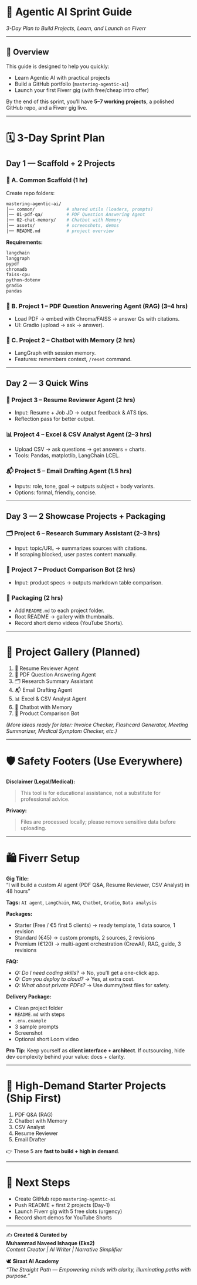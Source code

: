 # 🚀 Agentic AI Sprint Guide  
*3-Day Plan to Build Projects, Learn, and Launch on Fiverr*  

---

## 🌟 Overview  
This guide is designed to help you quickly:  
- Learn Agentic AI with practical projects  
- Build a GitHub portfolio (`mastering-agentic-ai`)  
- Launch your first Fiverr gig (with free/cheap intro offer)  

By the end of this sprint, you’ll have **5–7 working projects**, a polished GitHub repo, and a Fiverr gig live.  

---

# 🗓️ 3-Day Sprint Plan  

## **Day 1 — Scaffold + 2 Projects**  

### 🔧 A. Common Scaffold (1 hr)  
Create repo folders:  
```bash
mastering-agentic-ai/
│── common/            # shared utils (loaders, prompts)
│── 01-pdf-qa/         # PDF Question Answering Agent
│── 02-chat-memory/    # Chatbot with Memory
│── assets/            # screenshots, demos
│── README.md          # project overview
```  

**Requirements:**  
```txt
langchain
langgraph
pypdf
chromadb
faiss-cpu
python-dotenv
gradio
pandas
```  

### 📘 B. Project 1 – PDF Question Answering Agent (RAG) (3–4 hrs)  
- Load PDF → embed with Chroma/FAISS → answer Qs with citations.  
- UI: Gradio (upload → ask → answer).  

### 💬 C. Project 2 – Chatbot with Memory (2 hrs)  
- LangGraph with session memory.  
- Features: remembers context, `/reset` command.  

---

## **Day 2 — 3 Quick Wins**  

### 📄 Project 3 – Resume Reviewer Agent (2 hrs)  
- Input: Resume + Job JD → output feedback & ATS tips.  
- Reflection pass for better output.  

### 📊 Project 4 – Excel & CSV Analyst Agent (2–3 hrs)  
- Upload CSV → ask questions → get answers + charts.  
- Tools: Pandas, matplotlib, LangChain LCEL.  

### 📬 Project 5 – Email Drafting Agent (1.5 hrs)  
- Inputs: role, tone, goal → outputs subject + body variants.  
- Options: formal, friendly, concise.  

---

## **Day 3 — 2 Showcase Projects + Packaging**  

### 🗂️ Project 6 – Research Summary Assistant (2–3 hrs)  
- Input: topic/URL → summarizes sources with citations.  
- If scraping blocked, user pastes content manually.  

### 🛒 Project 7 – Product Comparison Bot (2 hrs)  
- Input: product specs → outputs markdown table comparison.  

### 🎁 Packaging (2 hrs)  
- Add `README.md` to each project folder.  
- Root README → gallery with thumbnails.  
- Record short demo videos (YouTube Shorts).  

---

# 📂 Project Gallery (Planned)  

1. 📄 Resume Reviewer Agent  
2. 🧠 PDF Question Answering Agent  
3. 🗂️ Research Summary Assistant  
4. 📬 Email Drafting Agent  
5. 📊 Excel & CSV Analyst Agent  
6. 💬 Chatbot with Memory  
7. 🛒 Product Comparison Bot  

*(More ideas ready for later: Invoice Checker, Flashcard Generator, Meeting Summarizer, Medical Symptom Checker, etc.)*  

---

# 🛡️ Safety Footers (Use Everywhere)  

**Disclaimer (Legal/Medical):**  
> This tool is for educational assistance, not a substitute for professional advice.  

**Privacy:**  
> Files are processed locally; please remove sensitive data before uploading.  

---

# 🛍️ Fiverr Setup  

**Gig Title:**  
“I will build a custom AI agent (PDF Q&A, Resume Reviewer, CSV Analyst) in 48 hours”  

**Tags:** `AI agent`, `LangChain`, `RAG`, `Chatbot`, `Gradio`, `Data analysis`  

**Packages:**  
- Starter (Free / €5 first 5 clients) → ready template, 1 data source, 1 revision  
- Standard (€45) → custom prompts, 2 sources, 2 revisions  
- Premium (€120) → multi-agent orchestration (CrewAI), RAG, guide, 3 revisions  

**FAQ:**  
- *Q: Do I need coding skills?* → No, you’ll get a one-click app.  
- *Q: Can you deploy to cloud?* → Yes, at extra cost.  
- *Q: What about private PDFs?* → Use dummy/test files for safety.  

**Delivery Package:**  
- Clean project folder  
- `README.md` with steps  
- `.env.example`  
- 3 sample prompts  
- Screenshot  
- Optional short Loom video  

**Pro Tip:** Keep yourself as **client interface + architect**. If outsourcing, hide dev complexity behind your value: docs + clarity.  

---

# 🎯 High-Demand Starter Projects (Ship First)  
1. PDF Q&A (RAG)  
2. Chatbot with Memory  
3. CSV Analyst  
4. Resume Reviewer  
5. Email Drafter  

👉 These 5 are **fast to build + high in demand**.  

---

# 📌 Next Steps  
- Create GitHub repo `mastering-agentic-ai`  
- Push README + first 2 projects (Day-1)  
- Launch Fiverr gig with 5 free slots (urgency)  
- Record short demos for YouTube Shorts  

---

✍️ **Created & Curated by**  
**Muhammad Naveed Ishaque (Eks2)**  
*Content Creator | AI Writer | Narrative Simplifier*  

🕊️ **Siraat AI Academy**  
*“The Straight Path — Empowering minds with clarity, illuminating paths with purpose.”*  
